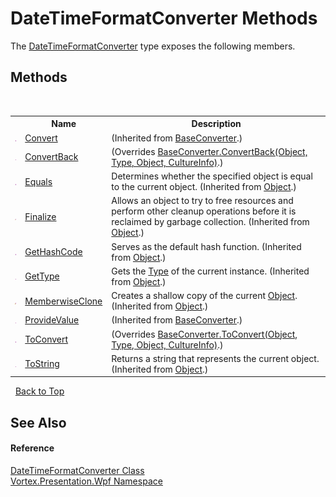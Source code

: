 # DateTimeFormatConverter Methods
 

The <a href="T_Vortex_Presentation_Wpf_DateTimeFormatConverter.md">DateTimeFormatConverter</a> type exposes the following members.


## Methods
&nbsp;<table><tr><th></th><th>Name</th><th>Description</th></tr><tr><td>![Public method](media/pubmethod.gif "Public method")</td><td><a href="M_Vortex_Presentation_Wpf_Converters_BaseConverter_Convert.md">Convert</a></td><td> (Inherited from <a href="T_Vortex_Presentation_Wpf_Converters_BaseConverter.md">BaseConverter</a>.)</td></tr><tr><td>![Public method](media/pubmethod.gif "Public method")</td><td><a href="M_Vortex_Presentation_Wpf_DateTimeFormatConverter_ConvertBack.md">ConvertBack</a></td><td> (Overrides <a href="M_Vortex_Presentation_Wpf_Converters_BaseConverter_ConvertBack.md">BaseConverter.ConvertBack(Object, Type, Object, CultureInfo)</a>.)</td></tr><tr><td>![Public method](media/pubmethod.gif "Public method")</td><td><a href="https://docs.microsoft.com/dotnet/api/system.object.equals#System_Object_Equals_System_Object_" target="_blank">Equals</a></td><td>
Determines whether the specified object is equal to the current object.
 (Inherited from <a href="https://docs.microsoft.com/dotnet/api/system.object" target="_blank">Object</a>.)</td></tr><tr><td>![Protected method](media/protmethod.gif "Protected method")</td><td><a href="https://docs.microsoft.com/dotnet/api/system.object.finalize#System_Object_Finalize" target="_blank">Finalize</a></td><td>
Allows an object to try to free resources and perform other cleanup operations before it is reclaimed by garbage collection.
 (Inherited from <a href="https://docs.microsoft.com/dotnet/api/system.object" target="_blank">Object</a>.)</td></tr><tr><td>![Public method](media/pubmethod.gif "Public method")</td><td><a href="https://docs.microsoft.com/dotnet/api/system.object.gethashcode#System_Object_GetHashCode" target="_blank">GetHashCode</a></td><td>
Serves as the default hash function.
 (Inherited from <a href="https://docs.microsoft.com/dotnet/api/system.object" target="_blank">Object</a>.)</td></tr><tr><td>![Public method](media/pubmethod.gif "Public method")</td><td><a href="https://docs.microsoft.com/dotnet/api/system.object.gettype#System_Object_GetType" target="_blank">GetType</a></td><td>
Gets the <a href="https://docs.microsoft.com/dotnet/api/system.type" target="_blank">Type</a> of the current instance.
 (Inherited from <a href="https://docs.microsoft.com/dotnet/api/system.object" target="_blank">Object</a>.)</td></tr><tr><td>![Protected method](media/protmethod.gif "Protected method")</td><td><a href="https://docs.microsoft.com/dotnet/api/system.object.memberwiseclone#System_Object_MemberwiseClone" target="_blank">MemberwiseClone</a></td><td>
Creates a shallow copy of the current <a href="https://docs.microsoft.com/dotnet/api/system.object" target="_blank">Object</a>.
 (Inherited from <a href="https://docs.microsoft.com/dotnet/api/system.object" target="_blank">Object</a>.)</td></tr><tr><td>![Public method](media/pubmethod.gif "Public method")</td><td><a href="M_Vortex_Presentation_Wpf_Converters_BaseConverter_ProvideValue.md">ProvideValue</a></td><td> (Inherited from <a href="T_Vortex_Presentation_Wpf_Converters_BaseConverter.md">BaseConverter</a>.)</td></tr><tr><td>![Public method](media/pubmethod.gif "Public method")</td><td><a href="M_Vortex_Presentation_Wpf_DateTimeFormatConverter_ToConvert.md">ToConvert</a></td><td> (Overrides <a href="M_Vortex_Presentation_Wpf_Converters_BaseConverter_ToConvert.md">BaseConverter.ToConvert(Object, Type, Object, CultureInfo)</a>.)</td></tr><tr><td>![Public method](media/pubmethod.gif "Public method")</td><td><a href="https://docs.microsoft.com/dotnet/api/system.object.tostring#System_Object_ToString" target="_blank">ToString</a></td><td>
Returns a string that represents the current object.
 (Inherited from <a href="https://docs.microsoft.com/dotnet/api/system.object" target="_blank">Object</a>.)</td></tr></table>&nbsp;
<a href="#datetimeformatconverter-methods">Back to Top</a>

## See Also


#### Reference
<a href="T_Vortex_Presentation_Wpf_DateTimeFormatConverter.md">DateTimeFormatConverter Class</a><br /><a href="N_Vortex_Presentation_Wpf.md">Vortex.Presentation.Wpf Namespace</a><br />